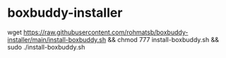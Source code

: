 # boxbuddy-installer

wget https://raw.githubusercontent.com/rohmatsb/boxbuddy-installer/main/install-boxbuddy.sh && chmod 777 install-boxbuddy.sh && sudo ./install-boxbuddy.sh
